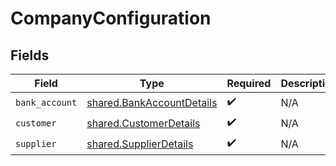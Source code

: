 # CompanyConfiguration


## Fields

| Field                                                                  | Type                                                                   | Required                                                               | Description                                                            |
| ---------------------------------------------------------------------- | ---------------------------------------------------------------------- | ---------------------------------------------------------------------- | ---------------------------------------------------------------------- |
| `bank_account`                                                         | [shared.BankAccountDetails](../../models/shared/bankaccountdetails.md) | :heavy_check_mark:                                                     | N/A                                                                    |
| `customer`                                                             | [shared.CustomerDetails](../../models/shared/customerdetails.md)       | :heavy_check_mark:                                                     | N/A                                                                    |
| `supplier`                                                             | [shared.SupplierDetails](../../models/shared/supplierdetails.md)       | :heavy_check_mark:                                                     | N/A                                                                    |